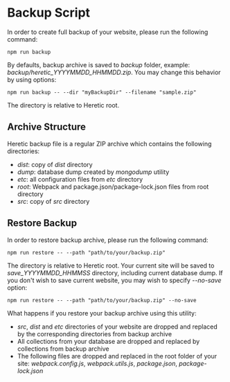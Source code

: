 # Backup Script

In order to create full backup of your website, please run the following command:

```
npm run backup
```

By defaults, backup archive is saved to *backup* folder, example: *backup/heretic_YYYYMMDD_HHMMDD.zip*. You may change this behavior by using options:

```
npm run backup -- --dir "myBackupDir" --filename "sample.zip"
```

The directory is relative to Heretic root.

## Archive Structure

Heretic backup file is a regular ZIP archive which contains the following directories:

* *dist*: copy of *dist* directory
* *dump*: database dump created by *mongodump* utility
* *etc*: all configuration files from *etc* directory
* *root*: Webpack and package.json/package-lock.json files from root directory
* *src*: copy of *src* directory

## Restore Backup

In order to restore backup archive, please run the following command:

```
npm run restore -- --path "path/to/your/backup.zip"
```

The directory is relative to Heretic root. Your current site will be saved to *save_YYYYMMDD_HHMMSS* directory, including current database dump. If you don't wish to save current website, you may wish to specify *--no-save* option:

```
npm run restore -- --path "path/to/your/backup.zip" --no-save
```

What happens if you restore your backup archive using this utility:

* *src*, *dist* and *etc* directories of your website are dropped and replaced by the corresponding directories from backup archive
* All collections from your database are dropped and replaced by collections from backup archive
* The following files are dropped and replaced in the root folder of your site: *webpack.config.js*, *webpack.utils.js*, *package.json*, *package-lock.json*